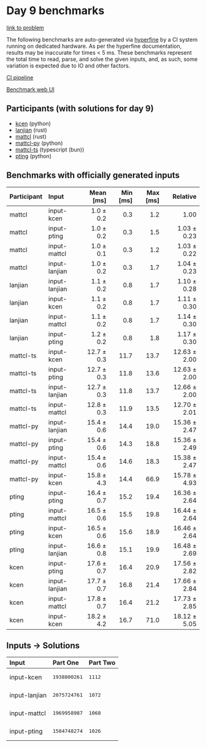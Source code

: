 # Day 9 benchmarks

[link to problem](https://adventofcode.com/2023/day/9)

The following benchmarks are auto-generated via
[hyperfine](https://github.com/sharkdp/hyperfine) by a CI system running on
dedicated hardware. As per the hyperfine documentation, results may be
inaccurate for times < 5 ms. These benchmarks represent the total time to read,
parse, and solve the given inputs, and, as such, some variation is expected due
to IO and other factors.

[CI pipeline](http://ci.papercode.net:8080/teams/main/pipelines/aoc2023)

[Benchmark web UI](https://aoc.ancalagon.black)


## Participants (with solutions for day 9)

- [kcen](https://github.com/kcen/aoc2023) (python)
- [lanjian](https://github.com/lanjian/aoc-2023) (rust)
- [mattcl](https://github.com/mattcl/aoc2023) (rust)
- [mattcl-py](https://github.com/mattcl/aoc2023-py) (python)
- [mattcl-ts](https://github.com/mattcl/aoc2023-js) (typescript (bun))
- [pting](https://github.com/pting/aoc2023) (python)


## Benchmarks with officially generated inputs

| Participant | Input | Mean [ms] | Min [ms] | Max [ms] | Relative |
|:---|:---|---:|---:|---:|---:|
| mattcl | input-kcen | 1.0 ± 0.2 | 0.3 | 1.2 | 1.00 |
| mattcl | input-pting | 1.0 ± 0.2 | 0.3 | 1.5 | 1.03 ± 0.23 |
| mattcl | input-mattcl | 1.0 ± 0.1 | 0.3 | 1.2 | 1.03 ± 0.22 |
| mattcl | input-lanjian | 1.0 ± 0.2 | 0.3 | 1.7 | 1.04 ± 0.23 |
| lanjian | input-lanjian | 1.1 ± 0.2 | 0.8 | 1.7 | 1.10 ± 0.28 |
| lanjian | input-kcen | 1.1 ± 0.2 | 0.8 | 1.7 | 1.11 ± 0.30 |
| lanjian | input-mattcl | 1.1 ± 0.2 | 0.8 | 1.7 | 1.14 ± 0.30 |
| lanjian | input-pting | 1.2 ± 0.2 | 0.8 | 1.8 | 1.17 ± 0.30 |
| mattcl-ts | input-kcen | 12.7 ± 0.3 | 11.7 | 13.7 | 12.63 ± 2.00 |
| mattcl-ts | input-pting | 12.7 ± 0.3 | 11.8 | 13.6 | 12.63 ± 2.00 |
| mattcl-ts | input-lanjian | 12.7 ± 0.3 | 11.8 | 13.7 | 12.66 ± 2.00 |
| mattcl-ts | input-mattcl | 12.8 ± 0.3 | 11.9 | 13.5 | 12.70 ± 2.01 |
| mattcl-py | input-lanjian | 15.4 ± 0.6 | 14.4 | 19.0 | 15.36 ± 2.47 |
| mattcl-py | input-pting | 15.4 ± 0.6 | 14.3 | 18.8 | 15.36 ± 2.49 |
| mattcl-py | input-mattcl | 15.4 ± 0.6 | 14.6 | 18.3 | 15.38 ± 2.47 |
| mattcl-py | input-kcen | 15.8 ± 4.3 | 14.4 | 66.9 | 15.78 ± 4.93 |
| pting | input-pting | 16.4 ± 0.7 | 15.2 | 19.4 | 16.36 ± 2.64 |
| pting | input-mattcl | 16.5 ± 0.6 | 15.5 | 19.8 | 16.44 ± 2.64 |
| pting | input-kcen | 16.5 ± 0.6 | 15.6 | 18.9 | 16.46 ± 2.64 |
| pting | input-lanjian | 16.6 ± 0.8 | 15.1 | 19.9 | 16.48 ± 2.69 |
| kcen | input-pting | 17.6 ± 0.7 | 16.4 | 20.9 | 17.56 ± 2.82 |
| kcen | input-lanjian | 17.7 ± 0.7 | 16.8 | 21.4 | 17.66 ± 2.84 |
| kcen | input-mattcl | 17.8 ± 0.7 | 16.4 | 21.2 | 17.73 ± 2.85 |
| kcen | input-kcen | 18.2 ± 4.2 | 16.7 | 71.0 | 18.12 ± 5.05 |


## Inputs -> Solutions

| Input | Part One | Part Two |
|:---|:---|:---|
|input-kcen|<pre>1938800261</pre>|<pre>1112</pre>|
|input-lanjian|<pre>2075724761</pre>|<pre>1072</pre>|
|input-mattcl|<pre>1969958987</pre>|<pre>1068</pre>|
|input-pting|<pre>1584748274</pre>|<pre>1026</pre>|